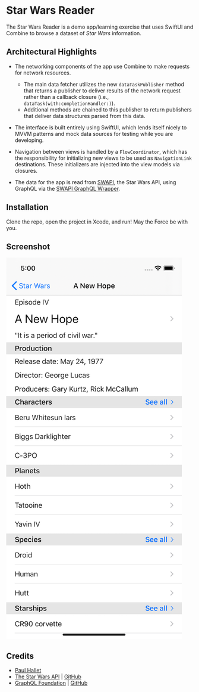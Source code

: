 # Star Wars Reader

The Star Wars Reader is a demo app/learning exercise that uses SwiftUI and Combine to browse a dataset of _Star Wars_ information.

## Architectural Highlights

- The networking components of the app use Combine to make requests for network resources.
  - The main data fetcher utilizes the new `dataTaskPublisher` method that returns a publisher to deliver results of the network request rather than a callback closure (i.e., `dataTask(with:completionHandler:)`).
  - Additional methods are chained to this publisher to return publishers that deliver data structures parsed from this data.


- The interface is built entirely using SwiftUI, which lends itself nicely to MVVM patterns and mock data sources for testing while you are developing.

- Navigation between views is handled by a `FlowCoordinator`, which has the responsibility for initializing new views to be used as `NavigationLink` destinations. These initializers are injected into the view models via closures. 

- The data for the app is read from [SWAPI](https://swapi.co), the Star Wars API, using GraphQL via the [SWAPI GraphQL Wrapper](https://github.com/graphql/swapi-graphql).

## Installation

Clone the repo, open the project in Xcode, and run! May the Force be with you.

## Screenshot

![sw reader screenshot](Screenshots/swreader-screenshot.png)

## Credits

- [Paul Hallet](https://github.com/phalt)
- [The Star Wars API](https://swapi.co) | [GitHub](https://github.com/phalt/swapi)
- [GraphQL Foundation](https://graphql.org) | [GitHub](https://github.com/graphql)
